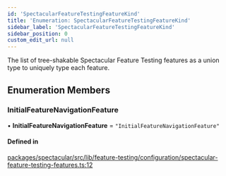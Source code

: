```yaml
---
id: 'SpectacularFeatureTestingFeatureKind'
title: 'Enumeration: SpectacularFeatureTestingFeatureKind'
sidebar_label: 'SpectacularFeatureTestingFeatureKind'
sidebar_position: 0
custom_edit_url: null
---
```


The list of tree-shakable Spectacular Feature Testing features as a union type to uniquely type each feature.

## Enumeration Members

### InitialFeatureNavigationFeature

• **InitialFeatureNavigationFeature** = `"InitialFeatureNavigationFeature"`

#### Defined in

[packages/spectacular/src/lib/feature-testing/configuration/spectacular-feature-testing-features.ts:12](https://github.com/ngworker/ngworker/blob/81124b8/packages/spectacular/src/lib/feature-testing/configuration/spectacular-feature-testing-features.ts#L12)
